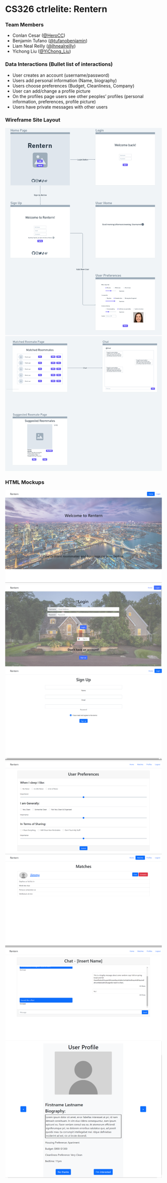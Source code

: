 # CS326 ctrlelite: Rentern

### Team Members

* Conlan Cesar           ([@HeroCC](https://github.com/HeroCC))
* Benjamin Tufano        ([@tufanobenjamin](https://github.com/tufanobenjamin))
* Liam Neal Reilly       ([@lhnealreilly](https://github.com/lhnealreilly))
* Yichong Liu            ([@YiChong_Liu](https://github.com/YiChong-Liu))

### Data Interactions (Bullet list of interactions)
* User creates an account (username/password)
* Users add personal information (Name, biography)
* Users choose preferences (Budget, Cleanliness, Company)
* User can add/change a profile picture
* On the profiles page users see other peoples’ profiles (personal information, preferences, profile picture)
* Users have private messages with other users 

### Wireframe Site Layout
![wireframe1](./milestone1imgs/wireframe1.png)
![wireframe2](./milestone1imgs/wireframe2.png)

### HTML Mockups
![HomePage](./milestone1imgs/HomePage.png)
![Login](./milestone1imgs/Login.png)
![SignUp](./milestone1imgs/SignUp.png)
![Prefernces](./milestone1imgs/Preferences.png)
![Matches](./milestone1imgs/Matches.png)
![Chat](./milestone1imgs/chat.png)
![Profiles](./milestone1imgs/Profile.png)